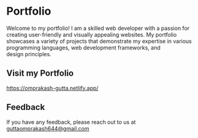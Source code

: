 # Portfolio

Welcome to my portfolio! I am a skilled web developer with a passion for creating user-friendly and visually appealing websites. My portfolio showcases a variety of projects that demonstrate my expertise in various programming languages, web development frameworks, and design principles.
## Visit my Portfolio

https://omprakash-gutta.netlify.app/


## Feedback

If you have any feedback, please reach out to us at guttaomprakash644@gmail.com
